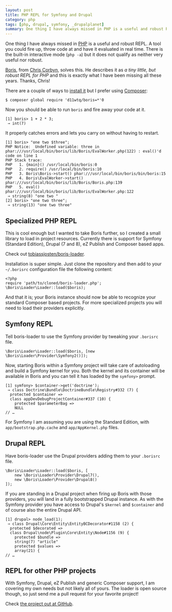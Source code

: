 ```yaml
---
layout: post
title: PHP REPL for Symfony and Drupal
category: php
tags: [php, drupal, symfony, _drupalplanet]
summary: One thing I have always missed in PHP is a useful and robust REPL. There is the built-in interactive mode (`php -a`) but it does not qualify as neither very useful nor robust.
---
```

One thing I have always missed in [PHP](/php/) is a useful and robust REPL. A tool you could fire up, throw code at and have it evaluated in real time. There is the built-in interactive mode (`php -a`) but it does not qualify as neither very useful nor robust.

[Boris](https://github.com/d11wtq/boris), from [Chris Corbyn](https://twitter.com/d11wtq), solves this. He describes it as *a tiny little, but robust REPL for PHP* and this is exactly what I have been missing all these years. Thanks, Chris!

There are a couple of ways to [install it](https://github.com/d11wtq/boris#installation) but I prefer using [Composer](/composer/):

    $ composer global require 'd11wtq/boris=*'0

Now you should be able to run `boris` and fire away your code at it.

    [1] boris> 1 + 2 * 3;
     → int(7)

It properly catches errors and lets you carry on without having to restart.

    [1] boris> "one two $three";
    PHP Notice:  Undefined variable: three in phar:///usr/local/bin/boris/lib/Boris/EvalWorker.php(122) : eval()'d code on line 1
    PHP Stack trace:
    PHP   1. {main}() /usr/local/bin/boris:0
    PHP   2. require() /usr/local/bin/boris:10
    PHP   3. Boris\Boris->start() phar:///usr/local/bin/boris/bin/boris:15
    PHP   4. Boris\EvalWorker->start() phar:///usr/local/bin/boris/lib/Boris/Boris.php:139
    PHP   5. eval() phar:///usr/local/bin/boris/lib/Boris/EvalWorker.php:122
     → string(8) "one two "
    [2] boris> "one two three";
     → string(13) "one two three"

## Specialized PHP REPL

This is cool enough but I wanted to take Boris further, so I created a small library to load in project resources. Currently there is support for Symfony (Standard Edition), Drupal (7 and 8), eZ Publish and Composer based apps.

Check out [tobiassjosten/boris-loader](https://github.com/tobiassjosten/boris-loader).

Installation is super simple. Just clone the repository and then add to your `~/.borisrc` configuration file the following content:

    <?php
    require 'path/to/cloned/boris-loader.php';
    \Boris\Loader\Loader::load($boris);

And that it is; your Boris instance should now be able to recognize your standard Composer based projects. For more specialized projects you will need to load their providers explicitly.

## Symfony REPL

Tell boris-loader to use the Symfony provider by tweaking your `.borisrc` file.

    \Boris\Loader\Loader::load($boris, [new \Boris\Loader\Provider\Symfony2()]);

Now, starting Boris within a Symfony project will take care of autoloading and build a Symfony kernel for you. Both the kernel and its container will be available in Boris and you can tell it has loaded by the `symfony>` prompt.

    [1] symfony> $container->get('doctrine');
     → class Doctrine\Bundle\DoctrineBundle\Registry#332 (7) {
      protected $container =>
      class appDevDebugProjectContainer#337 (10) {
        protected $parameterBag =>
        NULL
    // …

For Symfony I am assuming you are using the Standard Edition, with `app/bootstrap.php.cache` and `app/AppKernel.php` files.

## Drupal REPL

Have boris-loader use the Drupal providers adding them to your `.borisrc` file.

    \Boris\Loader\Loader::load($boris, [
        new \Boris\Loader\Provider\Drupal7(),
        new \Boris\Loader\Provider\Drupal8()
    ]);

If you are standing in a Drupal project when firing up Boris with those providers, you will land in a fully bootstrapped Drupal instance. As with the Symfony provider you have access to Drupal's `$kernel` and `$container` and of course also the entire Drupal API.

    [1] drupal> node_load(1);
     → class Drupal\Core\Entity\EntityBCDecorator#1158 (2) {
      protected $decorated =>
      class Drupal\node\Plugin\Core\Entity\Node#1156 (9) {
        protected $bundle =>
        string(7) "article"
        protected $values =>
        array(21) {
    // …

## REPL for other PHP projects

With Symfony, Drupal, eZ Publish and generic Composer support, I am covering my own needs but not likely all of yours. The loader is open source though, so just send me a pull request for your favorite project!

Check [the project out at GitHub](https://github.com/tobiassjosten/boris-loader).
